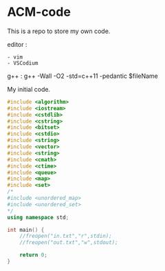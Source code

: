 # ACM-code
This is a repo to store my own code.

editor :

	- vim
	- VSCodium 

g++ : g++ -Wall -O2 -std=c++11 -pedantic $fileName

My initial code.

```cpp
#include <algorithm>
#include <iostream>
#include <cstdlib>
#include <cstring>
#include <bitset>
#include <cstdio>
#include <string>
#include <vector>
#include <string>
#include <cmath>
#include <ctime>
#include <queue>
#include <map>
#include <set>
/*
#include <unordered_map>
#include <unordered_set>
*/
using namespace std;

int main() {
    //freopen("in.txt","r",stdin);
    //freopen("out.txt","w",stdout);

    return 0;
}
```

